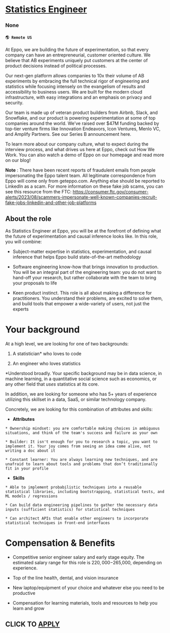# [Statistics Engineer](https://www.remotewlb.com/apply/statistics-engineer)  
### None  
#### `🌎 Remote US`  

At Eppo, we are building the future of experimentation, so that every company can have an entrepreneurial, customer oriented culture. We believe that AB experiments uniquely put customers at the center of product decisions instead of political processes.

Our next-gen platform allows companies to 10x their volume of AB experiments by embracing the full technical rigor of engineering and statistics while focusing intensely on the evangelism of results and accessibility to business users. We are built for the modern cloud infrastructure, with easy integrations and an emphasis on privacy and security.

Our team is made up of veteran product builders from Airbnb, Slack, and Snowflake, and our product is powering experimentation at some of top companies around the world. We’ve raised over $47M funding backed by top-tier venture firms like Innovation Endeavors, Icon Ventures, Menlo VC, and Amplify Partners. See our Series B announcement here.

To learn more about our company culture, what to expect during the interview process, and what drives us here at Eppo, check out How We Work. You can also watch a demo of Eppo on our homepage and read more on our blog!

**Note** : There have been recent reports of fraudulent emails from people impersonating the Eppo talent team. All legitimate correspondence from Eppo will come only from geteppo.com. Anything else should be reported to LinkedIn as a scam. For more information on these fake job scams, you can see this resource from the FTC: https://consumer.ftc.gov/consumer-alerts/2023/08/scammers-impersonate-well-known-companies-recruit-fake-jobs-linkedin-and-other-job-platforms

## About the role

As Statistics Engineer at Eppo, you will be at the forefront of defining what the future of experimentation and causal inference looks like. In this role, you will combine:

  * Subject-matter expertise in statistics, experimentation, and causal inference that helps Eppo build state-of-the-art methodology

  * Software engineering know-how that brings innovation to production. You will be an integral part of the engineering team: you do not want to hand-off your research, but rather collaborate with the team to bring your proposals to life

  * Keen product instinct. This role is all about making a difference for practitioners. You understand their problems, are excited to solve them, and build tools that empower a wide-variety of users, not just the experts

# Your background

At a high level, we are looking for one of two backgrounds:

  1. A statistician* who loves to code

  2. An engineer who loves statistics

*Understood broadly. Your specific background may be in data science, in machine learning, in a quantitative social science such as economics, or any other field that _uses_ statistics at its core. 

In addition, we are looking for someone who has 5+ years of experience utilizing this skillset in a data, SaaS, or similar technology company.

Concretely, we are looking for this combination of attributes and skills:

  *  **Attributes**

    * Ownership mindset: you are comfortable making choices in ambiguous situations, and think of the team's success and failure as your own

    * Builder: It isn't enough for you to research a topic, you want to implement it. Your joy comes from seeing an idea come alive, not writing a doc about it

    * Constant learner: You are always learning new techniques, and are unafraid to learn about tools and problems that don’t traditionally fit in your profile

  *  **Skills**

    * Able to implement probabilistic techniques into a reusable statistical libraries, including bootstrapping, statistical tests, and ML models / regressions

    * Can build data engineering pipelines to gather the necessary data inputs (sufficient statistics) for statistical techniques

    * Can architect APIs that enable other engineers to incorporate statistical techniques in front-end interfaces

# Compensation & Benefits

  * Competitive senior engineer salary and early stage equity. The estimated salary range for this role is $220,000-$265,000, depending on experience.

  * Top of the line health, dental, and vision insurance

  * New laptop/equipment of your choice and whatever else you need to be productive

  * Compensation for learning materials, tools and resources to help you learn and grow

  
## CLICK TO [APPLY](https://www.remotewlb.com/apply/statistics-engineer)

